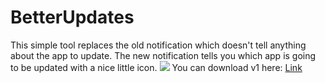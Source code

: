 # BetterUpdates
This simple tool replaces the old notification which doesn't tell anything about the app to update.
The new notification tells you which app is going to be updated with a nice little icon.
![](https://raw.githubusercontent.com/immortal79/BetterUpdates/master/Capture%20d'écran%202017-02-15%2015.06.50.png)
You can download v1 here:
[Link](https://github.com/immortal79/BetterUpdates/releases/download/v1-beta/BetterUpdates-b1.zip)
